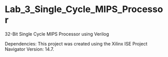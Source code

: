 # Lab_3_Single_Cycle_MIPS_Processor
32-Bit Single Cycle MIPS Processor using Verilog

Dependencies: This project was created using the Xilinx ISE Project Navigator Version: 14.7.
